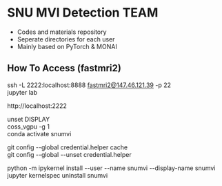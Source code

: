 # SNU MVI Detection TEAM
* Codes and materials repository
* Seperate directories for each user
* Mainly based on PyTorch & MONAI

## How To Access (fastmri2)

ssh -L 2222:localhost:8888 fastmri2@147.46.121.39 -p 22  
jupyter lab  

http://localhost:2222  

unset DISPLAY  
coss_vgpu -g 1  
conda activate snumvi

git config --global credential.helper cache  
git config --global --unset credential.helper  

python -m ipykernel install --user --name snumvi --display-name snumvi  
jupyter kernelspec uninstall snumvi
